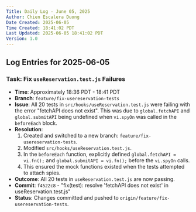 ```yaml
--- 
Title: Daily Log - June 05, 2025
Author: Chien Escalera Duong
Date Created: 2025-06-05
Time Created: 18:41:02 PDT
Last Updated: 2025-06-05 18:41:02 PDT
Version: 1.0
---
```


## Log Entries for 2025-06-05

### Task: Fix `useReservation.test.js` Failures

*   **Time**: Approximately 18:36 PDT - 18:41 PDT
*   **Branch**: `feature/fix-usereservation-tests`
*   **Issue**: All 20 tests in `src/hooks/useReservation.test.js` were failing with the error "fetchAPI does not exist". This was due to `global.fetchAPI` and `global.submitAPI` being undefined when `vi.spyOn` was called in the `beforeEach` block.
*   **Resolution**:
    1.  Created and switched to a new branch: `feature/fix-usereservation-tests`.
    2.  Modified `src/hooks/useReservation.test.js`.
    3.  In the `beforeEach` function, explicitly defined `global.fetchAPI = vi.fn();` and `global.submitAPI = vi.fn();` before the `vi.spyOn` calls.
    4.  This ensured the mock functions existed when the tests attempted to attach spies.
*   **Outcome**: All 20 tests in `useReservation.test.js` are now passing.
*   **Commit**: `f4522c8` - "fix(test): resolve 'fetchAPI does not exist' in useReservation.test.js"
*   **Status**: Changes committed and pushed to `origin/feature/fix-usereservation-tests`.
